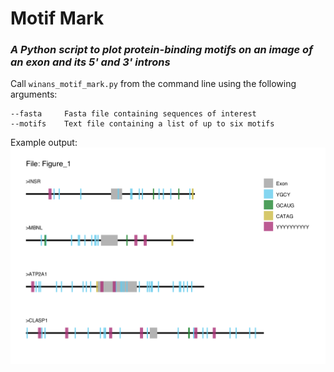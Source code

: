 # Motif Mark
### *A Python script to plot protein-binding motifs on an image of an exon and its 5' and 3' introns*

Call `winans_motif_mark.py` from the command line using the following arguments:

```
--fasta     Fasta file containing sequences of interest
--motifs    Text file containing a list of up to six motifs
```


Example output:
![Example output figure](Figure_1.png)









